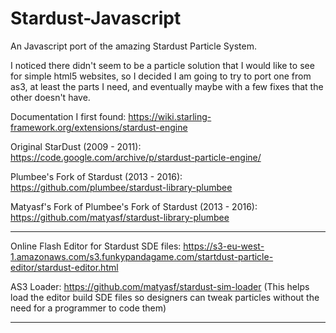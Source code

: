 # Stardust-Javascript
An Javascript port of the amazing Stardust Particle System.

I noticed there didn't seem to be a particle solution that I would like to see for simple html5 websites, so I decided I am going to try to port one from as3, at least the parts I need, and eventually maybe with a few fixes that the other doesn't have.

Documentation I first found:
https://wiki.starling-framework.org/extensions/stardust-engine

Original StarDust (2009 - 2011):
https://code.google.com/archive/p/stardust-particle-engine/

Plumbee's Fork of Stardust (2013 - 2016):
https://github.com/plumbee/stardust-library-plumbee

Matyasf's Fork of Plumbee's Fork of Stardust (2013 - 2016):
https://github.com/matyasf/stardust-library-plumbee

***

Online Flash Editor for Stardust SDE files:
https://s3-eu-west-1.amazonaws.com/s3.funkypandagame.com/startdust-particle-editor/stardust-editor.html

AS3 Loader:
https://github.com/matyasf/stardust-sim-loader
(This helps load the editor build SDE files so designers can tweak particles without the need for a programmer to code them)

***

